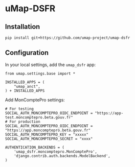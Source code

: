 # uMap-DSFR

## Installation

    pip install git+https://github.com/umap-project/umap-dsfr


## Configuration

In your local settings, add the `umap_dsfr` app:

    from umap.settings.base import *

    INSTALLED_APPS = (
        "umap_anct",
    ) + INSTALLED_APPS


Add MonComptePro settings:

    # For testing
    SOCIAL_AUTH_MONCOMPTEPRO_OIDC_ENDPOINT = "https://app-test.moncomptepro.beta.gouv.fr"
    # For production
    SOCIAL_AUTH_MONCOMPTEPRO_OIDC_ENDPOINT = "https://app.moncomptepro.beta.gouv.fr"
    SOCIAL_AUTH_MONCOMPTEPRO_KEY = "xxxxx"
    SOCIAL_AUTH_MONCOMPTEPRO_SECRET = "xxxx"

    AUTHENTICATION_BACKENDS = (
        'umap_dsfr.moncomptepro.MonComptePro',
        'django.contrib.auth.backends.ModelBackend',
    )
